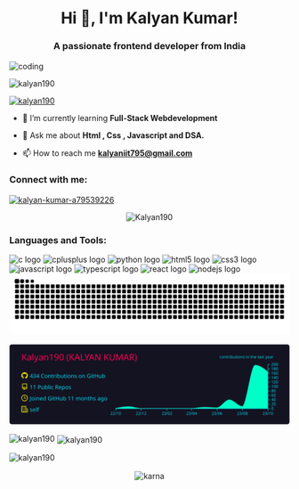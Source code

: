 <h1 align="center">Hi 👋, I'm Kalyan Kumar!</h1>
<h3 align="center">A passionate frontend developer from India</h3>
<img align="center"  src="https://www.lambdatest.com/resources/images/news24.gif" alt="coding" >

<p align="left"> <img src="https://komarev.com/ghpvc/?username=kalyan190&label=Profile%20views&color=0e75b6&style=flat" alt="kalyan190" /> </p>

<p align="left"> <a href="https://github.com/ryo-ma/github-profile-trophy"><img src="https://github-profile-trophy.vercel.app/?username=kalyan190" alt="kalyan190" /></a> </p>

- 🌱 I’m currently learning **Full-Stack Webdevelopment**

- 💬 Ask me about **Html , Css , Javascript and DSA.**

- 📫 How to reach me **kalyaniit795@gmail.com**

<h3 align="left">Connect with me:</h3>
<p align="left">
<a href="https://linkedin.com/in/kalyan-kumar-a79539226" target="blank"><img align="center" src="https://raw.githubusercontent.com/rahuldkjain/github-profile-readme-generator/master/src/images/icons/Social/linked-in-alt.svg" alt="kalyan-kumar-a79539226" height="30" width="40" /></a>
</p>
<p align="center"><img src="https://holopin.me/Kalyan190" alt="Kalyan190" /></p>
<h3 align="left">Languages and Tools:</h3>
<div align="left">
  <img src="https://cdn.jsdelivr.net/gh/devicons/devicon/icons/c/c-original.svg" height="40" width="52" alt="c logo"  />
  <img src="https://cdn.jsdelivr.net/gh/devicons/devicon/icons/cplusplus/cplusplus-original.svg" height="40" width="52" alt="cplusplus logo"  />
  <img src="https://cdn.jsdelivr.net/gh/devicons/devicon/icons/python/python-original.svg" height="40" width="52" alt="python logo"  />
  <img src="https://cdn.jsdelivr.net/gh/devicons/devicon/icons/html5/html5-original.svg" height="40" width="52" alt="html5 logo"  />
  <img src="https://cdn.jsdelivr.net/gh/devicons/devicon/icons/css3/css3-original.svg" height="40" width="52" alt="css3 logo"  />
  <img src="https://cdn.jsdelivr.net/gh/devicons/devicon/icons/javascript/javascript-original.svg" height="40" width="52" alt="javascript logo"  />
  <img src="https://cdn.jsdelivr.net/gh/devicons/devicon/icons/typescript/typescript-original.svg" height="40" width="52" alt="typescript logo"  />
  <img src="https://cdn.jsdelivr.net/gh/devicons/devicon/icons/react/react-original.svg" height="40" width="52" alt="react logo"  />
  <img src="https://cdn.jsdelivr.net/gh/devicons/devicon/icons/nodejs/nodejs-original.svg" height="40" width="52" alt="nodejs logo"  />
<!--   <img src="https://cdn.jsdelivr.net/gh/devicons/devicon/icons/nextjs/nextjs-original.svg" height="40" width="52" alt="nextjs logo"  />
  <img src="https://cdn.jsdelivr.net/gh/devicons/devicon/icons/express/express-original.svg" height="40" width="52" alt="express logo"  />
  <img src="https://cdn.jsdelivr.net/gh/devicons/devicon/icons/mongodb/mongodb-original.svg" height="40" width="52" alt="mongodb logo"  />
  <img src="https://cdn.jsdelivr.net/gh/devicons/devicon/icons/mysql/mysql-original.svg" height="40" width="52" alt="mysql logo"  />
  <img src="https://cdn.jsdelivr.net/gh/devicons/devicon/icons/jupyter/jupyter-original.svg" height="40" width="52" alt="jupyter logo"  /> -->
</div>

<picture>
  <source media="(prefers-color-scheme: dark)" srcset="https://raw.githubusercontent.com/Kalyan190/Kalyan190/output/github-contribution-grid-snake-dark.svg">
  <source media="(prefers-color-scheme: light)" srcset="https://raw.githubusercontent.com/Kalyan190/Kalyan190/output/github-contribution-grid-snake.svg">
  <img alt="github contribution grid snake animation" src="https://raw.githubusercontent.com/Kalyan190/Kalyan190/output/github-contribution-grid-snake.svg">
</picture>


![](https://raw.githubusercontent.com/Kalyan190/Kalyan190/main/profile-summary-card-output/2077/0-profile-details.svg)





<p><img align="left" src="https://github-readme-stats.vercel.app/api/top-langs?username=kalyan190&show_icons=true&locale=en&layout=compact" alt="kalyan190" /></p>


<p>&nbsp;<img align="center" src="https://github-readme-stats.vercel.app/api?username=kalyan190&show_icons=true&locale=en" alt="kalyan190" /></p>

<p><img align="center" src="https://github-readme-streak-stats.herokuapp.com/?user=kalyan190&" alt="kalyan190" /></p>
<p align = "center">
  <img align="center" alt="karna" width="400" src="https://c.tenor.com/77IymeWcaBgAAAAC/coding-programming.gif">
</p>
